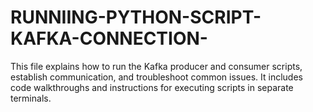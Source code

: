 # RUNNIING-PYTHON-SCRIPT-KAFKA-CONNECTION-
This file explains how to run the Kafka producer and consumer scripts, establish communication, and troubleshoot common issues. It includes code walkthroughs and instructions for executing scripts in separate terminals.
